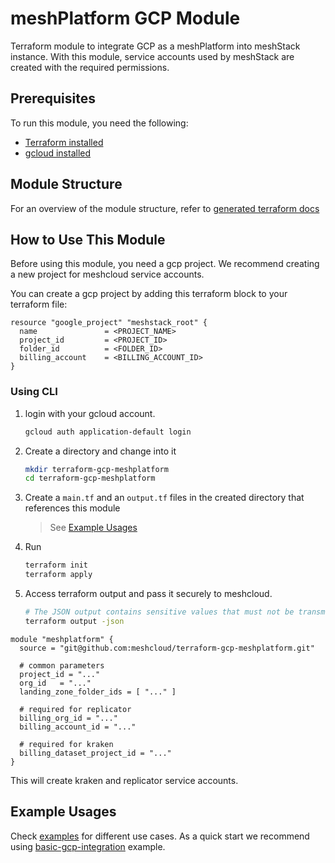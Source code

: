 # meshPlatform GCP Module

Terraform module to integrate GCP as a meshPlatform into meshStack instance. With this module, service accounts used by meshStack are created with the required permissions.

## Prerequisites

To run this module, you need the following:

- [Terraform installed](https://learn.hashicorp.com/tutorials/terraform/install-cli)
- [gcloud installed](https://cloud.google.com/sdk/docs/install)

## Module Structure

For an overview of the module structure, refer to [generated terraform docs](./TERRAFORM_DOCS.md)

## How to Use This Module

Before using this module, you need a gcp project. We recommend creating a new project for meshcloud service accounts.

You can create a gcp project by adding this terraform block to your terraform file:

```hcl
resource "google_project" "meshstack_root" {
  name               = <PROJECT_NAME>
  project_id         = <PROJECT_ID>
  folder_id          = <FOLDER_ID>
  billing_account    = <BILLING_ACCOUNT_ID>
}
```

### Using CLI

1. login with your gcloud account.

   ```sh
   gcloud auth application-default login
   ```

2. Create a directory and change into it

   ```sh
   mkdir terraform-gcp-meshplatform
   cd terraform-gcp-meshplatform
   ```

3. Create a `main.tf` and an `output.tf` files in the created directory that references this module
   > See [Example Usages](#example-usages)

4. Run

    ```sh
    terraform init
    terraform apply
    ```

5. Access terraform output and pass it securely to meshcloud.

    ```sh
    # The JSON output contains sensitive values that must not be transmitted to meshcloud in plain text.
    terraform output -json
    ```

```hcl
module "meshplatform" {
  source = "git@github.com:meshcloud/terraform-gcp-meshplatform.git"

  # common parameters
  project_id = "..."
  org_id   = "..."
  landing_zone_folder_ids = [ "..." ]

  # required for replicator
  billing_org_id = "..."
  billing_account_id = "..."

  # required for kraken
  billing_dataset_project_id = "..."
}
```

This will create kraken and replicator service accounts.

## Example Usages

Check [examples](./examples/) for different use cases. As a quick start we recommend using [basic-gcp-integration](./examples/basic-gcp-integration) example.
